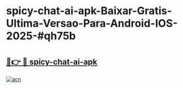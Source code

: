 # spicy-chat-ai-apk-Baixar-Gratis-Ultima-Versao-Para-Android-IOS-2025-#qh75b

# <h2><a href="https://ainizakaria.my?title=spicy-chat-ai-apk&ref=25M">🔗👉 🔴 spicy-chat-ai-apk</a></h2>

[![acn](https://github.com/user-attachments/assets/0f9c940e-d8b0-45ae-aac7-cd30a18b3e1c)](https://ainizakaria.my?title=spicy-chat-ai-apk&ref=25M)

